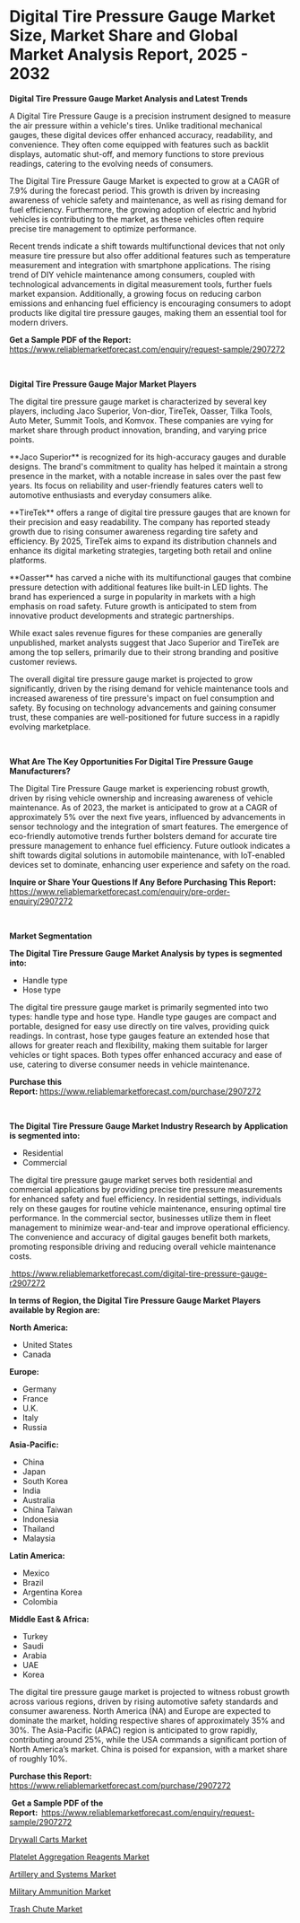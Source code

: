 <p><h1>Digital Tire Pressure Gauge Market Size, Market Share and Global Market Analysis Report, 2025 - 2032</h1></p><p><strong>Digital Tire Pressure Gauge Market Analysis and Latest Trends</strong></p>
<p><p>A Digital Tire Pressure Gauge is a precision instrument designed to measure the air pressure within a vehicle's tires. Unlike traditional mechanical gauges, these digital devices offer enhanced accuracy, readability, and convenience. They often come equipped with features such as backlit displays, automatic shut-off, and memory functions to store previous readings, catering to the evolving needs of consumers.</p><p>The Digital Tire Pressure Gauge Market is expected to grow at a CAGR of 7.9% during the forecast period. This growth is driven by increasing awareness of vehicle safety and maintenance, as well as rising demand for fuel efficiency. Furthermore, the growing adoption of electric and hybrid vehicles is contributing to the market, as these vehicles often require precise tire management to optimize performance.</p><p>Recent trends indicate a shift towards multifunctional devices that not only measure tire pressure but also offer additional features such as temperature measurement and integration with smartphone applications. The rising trend of DIY vehicle maintenance among consumers, coupled with technological advancements in digital measurement tools, further fuels market expansion. Additionally, a growing focus on reducing carbon emissions and enhancing fuel efficiency is encouraging consumers to adopt products like digital tire pressure gauges, making them an essential tool for modern drivers.</p></p>
<p><strong>Get a Sample PDF of the Report:&nbsp;</strong> <a href="https://www.reliablemarketforecast.com/enquiry/request-sample/2907272?utm_campaign=1130&utm_medium=2&utm_source=Github&utm_content=ia&utm_term=12032025&utm_id=digital-tire-pressure-gauge">https://www.reliablemarketforecast.com/enquiry/request-sample/2907272</a></p>
<p>&nbsp;</p>
<p><strong>Digital Tire Pressure Gauge Major Market Players</strong></p>
<p><p>The digital tire pressure gauge market is characterized by several key players, including Jaco Superior, Von-dior, TireTek, Oasser, Tilka Tools, Auto Meter, Summit Tools, and Komvox. These companies are vying for market share through product innovation, branding, and varying price points. </p><p>**Jaco Superior** is recognized for its high-accuracy gauges and durable designs. The brand's commitment to quality has helped it maintain a strong presence in the market, with a notable increase in sales over the past few years. Its focus on reliability and user-friendly features caters well to automotive enthusiasts and everyday consumers alike.</p><p>**TireTek** offers a range of digital tire pressure gauges that are known for their precision and easy readability. The company has reported steady growth due to rising consumer awareness regarding tire safety and efficiency. By 2025, TireTek aims to expand its distribution channels and enhance its digital marketing strategies, targeting both retail and online platforms.</p><p>**Oasser** has carved a niche with its multifunctional gauges that combine pressure detection with additional features like built-in LED lights. The brand has experienced a surge in popularity in markets with a high emphasis on road safety. Future growth is anticipated to stem from innovative product developments and strategic partnerships.</p><p>While exact sales revenue figures for these companies are generally unpublished, market analysts suggest that Jaco Superior and TireTek are among the top sellers, primarily due to their strong branding and positive customer reviews.</p><p>The overall digital tire pressure gauge market is projected to grow significantly, driven by the rising demand for vehicle maintenance tools and increased awareness of tire pressure's impact on fuel consumption and safety. By focusing on technology advancements and gaining consumer trust, these companies are well-positioned for future success in a rapidly evolving marketplace.</p></p>
<p>&nbsp;</p>
<p><strong>What Are The Key Opportunities For Digital Tire Pressure Gauge Manufacturers?</strong></p>
<p><p>The Digital Tire Pressure Gauge market is experiencing robust growth, driven by rising vehicle ownership and increasing awareness of vehicle maintenance. As of 2023, the market is anticipated to grow at a CAGR of approximately 5% over the next five years, influenced by advancements in sensor technology and the integration of smart features. The emergence of eco-friendly automotive trends further bolsters demand for accurate tire pressure management to enhance fuel efficiency. Future outlook indicates a shift towards digital solutions in automobile maintenance, with IoT-enabled devices set to dominate, enhancing user experience and safety on the road.</p></p>
<p><strong>Inquire or Share Your Questions If Any Before Purchasing This Report:</strong> <a href="https://www.reliablemarketforecast.com/enquiry/pre-order-enquiry/2907272?utm_campaign=1130&utm_medium=2&utm_source=Github&utm_content=ia&utm_term=12032025&utm_id=digital-tire-pressure-gauge">https://www.reliablemarketforecast.com/enquiry/pre-order-enquiry/2907272</a></p>
<p>&nbsp;</p>
<p><strong>Market Segmentation</strong></p>
<p><strong>The Digital Tire Pressure Gauge Market Analysis by types is segmented into:</strong></p>
<p><ul><li>Handle type</li><li>Hose type</li></ul></p>
<p><p>The digital tire pressure gauge market is primarily segmented into two types: handle type and hose type. Handle type gauges are compact and portable, designed for easy use directly on tire valves, providing quick readings. In contrast, hose type gauges feature an extended hose that allows for greater reach and flexibility, making them suitable for larger vehicles or tight spaces. Both types offer enhanced accuracy and ease of use, catering to diverse consumer needs in vehicle maintenance.</p></p>
<p><strong>Purchase this Report:&nbsp;</strong><a href="https://www.reliablemarketforecast.com/purchase/2907272?utm_campaign=1130&utm_medium=2&utm_source=Github&utm_content=ia&utm_term=12032025&utm_id=digital-tire-pressure-gauge">https://www.reliablemarketforecast.com/purchase/2907272</a></p>
<p>&nbsp;</p>
<p><strong>The Digital Tire Pressure Gauge Market Industry Research by Application is segmented into:</strong></p>
<p><ul><li>Residential</li><li>Commercial</li></ul></p>
<p><p>The digital tire pressure gauge market serves both residential and commercial applications by providing precise tire pressure measurements for enhanced safety and fuel efficiency. In residential settings, individuals rely on these gauges for routine vehicle maintenance, ensuring optimal tire performance. In the commercial sector, businesses utilize them in fleet management to minimize wear-and-tear and improve operational efficiency. The convenience and accuracy of digital gauges benefit both markets, promoting responsible driving and reducing overall vehicle maintenance costs.</p></p>
<p><a href="https://www.reliablemarketforecast.com/digital-tire-pressure-gauge-r2907272?utm_campaign=1130&utm_medium=2&utm_source=Github&utm_content=ia&utm_term=12032025&utm_id=digital-tire-pressure-gauge">&nbsp;https://www.reliablemarketforecast.com/digital-tire-pressure-gauge-r2907272</a></p>
<p><strong>In terms of Region, the Digital Tire Pressure Gauge Market Players available by Region are:</strong></p>
<p>
    <p> <strong> North America: </strong>
        <ul>
            <li>United States</li>
            <li>Canada</li>
        </ul>
        </p> 
    <p> <strong> Europe: </strong>
        <ul>
            <li>Germany</li>
            <li>France</li>
            <li>U.K.</li>
            <li>Italy</li>
            <li>Russia</li>
        </ul>
        </p> 
    <p> <strong> Asia-Pacific: </strong>
        <ul>
            <li>China</li>
            <li>Japan</li>
            <li>South Korea</li>
            <li>India</li>
            <li>Australia</li>
            <li>China Taiwan</li>
            <li>Indonesia</li>
            <li>Thailand</li>
            <li>Malaysia</li>
        </ul>
        </p> 
    <p> <strong> Latin America: </strong>
        <ul>
            <li>Mexico</li>
            <li>Brazil</li>
            <li>Argentina Korea</li>
            <li>Colombia</li>
        </ul>
        </p> 
    <p> <strong> Middle East & Africa: </strong>
        <ul>
            <li>Turkey</li>
            <li>Saudi</li>
            <li>Arabia</li>
            <li>UAE</li>
            <li>Korea</li>
        </ul>
    </p>
    </p>
<p><p>The digital tire pressure gauge market is projected to witness robust growth across various regions, driven by rising automotive safety standards and consumer awareness. North America (NA) and Europe are expected to dominate the market, holding respective shares of approximately 35% and 30%. The Asia-Pacific (APAC) region is anticipated to grow rapidly, contributing around 25%, while the USA commands a significant portion of North America’s market. China is poised for expansion, with a market share of roughly 10%.</p></p>
<p><strong>Purchase this Report: </strong><a href="https://www.reliablemarketforecast.com/purchase/2907272?utm_campaign=1130&utm_medium=2&utm_source=Github&utm_content=ia&utm_term=12032025&utm_id=digital-tire-pressure-gauge">https://www.reliablemarketforecast.com/purchase/2907272</a></p>
<p>&nbsp;<strong>Get a Sample PDF of the Report:&nbsp;&nbsp;</strong><a href="https://www.reliablemarketforecast.com/enquiry/request-sample/2907272?utm_campaign=1130&utm_medium=2&utm_source=Github&utm_content=ia&utm_term=12032025&utm_id=digital-tire-pressure-gauge">https://www.reliablemarketforecast.com/enquiry/request-sample/2907272</a></p>
<p><strong></strong></p>
<p><p><a href="https://github.com/wantadhagino/Market-Research-Report-List-1/blob/main/drywall-carts-market.md?utm_campaign=1130&utm_medium=2&utm_source=Github&utm_content=ia&utm_term=12032025&utm_id=digital-tire-pressure-gauge">Drywall Carts Market</a></p><p><a href="https://github.com/vestadjogile/Market-Research-Report-List-1/blob/main/platelet-aggregation-reagents-market.md?utm_campaign=1130&utm_medium=2&utm_source=Github&utm_content=ia&utm_term=12032025&utm_id=digital-tire-pressure-gauge">Platelet Aggregation Reagents Market</a></p><p><a href="https://github.com/eskelimaksic/Market-Research-Report-List-1/blob/main/artillery-and-systems-market.md?utm_campaign=1130&utm_medium=2&utm_source=Github&utm_content=ia&utm_term=12032025&utm_id=digital-tire-pressure-gauge">Artillery and Systems Market</a></p><p><a href="https://github.com/lylyparadise/Market-Research-Report-List-6/blob/main/military-ammunition-market.md?utm_campaign=1130&utm_medium=2&utm_source=Github&utm_content=ia&utm_term=12032025&utm_id=digital-tire-pressure-gauge">Military Ammunition Market</a></p><p><a href="https://github.com/lelahokendo/Market-Research-Report-List-1/blob/main/trash-chute-market.md?utm_campaign=1130&utm_medium=2&utm_source=Github&utm_content=ia&utm_term=12032025&utm_id=digital-tire-pressure-gauge">Trash Chute Market</a></p></p>